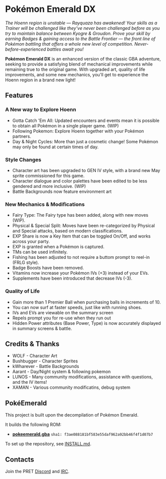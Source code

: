 # Pokémon Emerald DX

_The Hoenn region is unstable — Rayquaza has awakened! Your skills as a Trainer will be challenged like they've never been challenged before as you try to maintain balance between Kyogre & Groudon. Prove your skill by earning Badges & gaining access to the Battle Frontier — the front line of Pokémon battling that offers a whole new level of competition. Never-before-experienced battles await you!_

**Pokémon Emerald DX** is an enhanced version of the classic GBA adventure, seeking to provide a satisfying blend of mechanical improvements while remaining true to the original game. With upgraded art, quality of life improvements, and some new mechanics, you'll get to experience the Hoenn region in a brand new light!

## Features

### A New way to Explore Hoenn
* Gotta Catch 'Em All: Updated encounters and events mean it is possible to obtain all Pokémon in a single player game. (WIP)
* Following Pokemon: Explore Hoenn together with your Pokémon partners.
* Day & Night Cycles: More than just a cosmetic change! Some Pokémon may only be found at certain times of day.
  
### Style Changes
* Character art has been upgraded to GEN IV style, with a brand new May sprite commissioned for this game.
* Character dialogue and color palettes have been edited to be less gendered and more inclusive. (WIP) 
* Battle Backgrounds now feature environment art

### New Mechanics & Modifications
* Fairy Type: The Fairy type has been added, along with new moves (WIP).
* Physical & Special Split: Moves have been re-categorized by Physical and Special attacks, based on modern classifications.
* EXP Share is now a Key Item that can be toggled On/Off, and works across your party.
* EXP is granted when a Pokémon is captured.
* TMs can be used infinitely.
* Fishing has been adjusted to not require a buttom prompt to reel-in (FRLG style).
* Badge Boosts have been removed.
* Vitamins now increase your Pokémon IVs (+3) instead of your EVs.
* Supplements have been introduced that decrease IVs (-3).

### Quality of Life
* Gain more than 1 Premier Ball when purchasing balls in increments of 10.
* You can now surf at faster speeds, just like with running shoes.
* IVs and EVs are viewable on the summary screen
* Repels prompt you for re-use when they run out
* Hidden Power attributes (Base Power, Type) is now accurately displayed in summary screens & battle.


## Credits & Thanks

* WOLF - Character Art
* Bushbugger - Character Sprites
* kWharever - Battle Backgrounds
* Aarant - Day/Night system & following pokemon
* LUNOS - Many community modifications, assistance with questions, and the IV items!
* XAMAN - Various community modificatins, debug system

## PokéEmerald

This project is built upon the decompilation of Pokémon Emerald.

It builds the following ROM:

* [**pokeemerald.gba**](https://datomatic.no-intro.org/index.php?page=show_record&s=23&n=1961) `sha1: f3ae088181bf583e55daf962a92bb46f4f1d07b7`

To set up the repository, see [INSTALL.md](INSTALL.md).

## Contacts

Join the PRET [Discord](https://discord.gg/d5dubZ3) and [IRC](https://web.libera.chat/?#pret).

